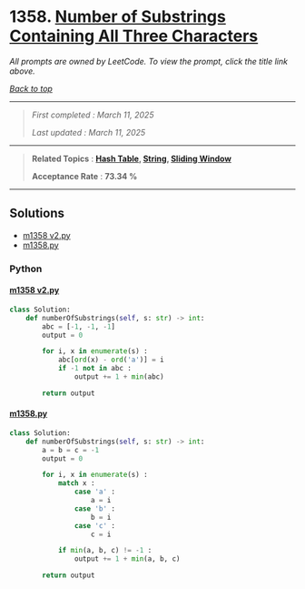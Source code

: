 # 1358. [Number of Substrings Containing All Three Characters](<https://leetcode.com/problems/number-of-substrings-containing-all-three-characters>)

*All prompts are owned by LeetCode. To view the prompt, click the title link above.*

*[Back to top](<../README.md>)*

------

> *First completed : March 11, 2025*
>
> *Last updated : March 11, 2025*

------

> **Related Topics** : **[Hash Table](<by_topic/Hash Table.md>), [String](<by_topic/String.md>), [Sliding Window](<by_topic/Sliding Window.md>)**
>
> **Acceptance Rate** : **73.34 %**

------

## Solutions

- [m1358 v2.py](<../my-submissions/m1358 v2.py>)
- [m1358.py](<../my-submissions/m1358.py>)
### Python
#### [m1358 v2.py](<../my-submissions/m1358 v2.py>)
```Python
class Solution:
    def numberOfSubstrings(self, s: str) -> int:
        abc = [-1, -1, -1]
        output = 0

        for i, x in enumerate(s) :
            abc[ord(x) - ord('a')] = i
            if -1 not in abc :
                output += 1 + min(abc)

        return output
```

#### [m1358.py](<../my-submissions/m1358.py>)
```Python
class Solution:
    def numberOfSubstrings(self, s: str) -> int:
        a = b = c = -1
        output = 0

        for i, x in enumerate(s) :
            match x :
                case 'a' :
                    a = i
                case 'b' :
                    b = i
                case 'c' :
                    c = i

            if min(a, b, c) != -1 :
                output += 1 + min(a, b, c)

        return output
```

